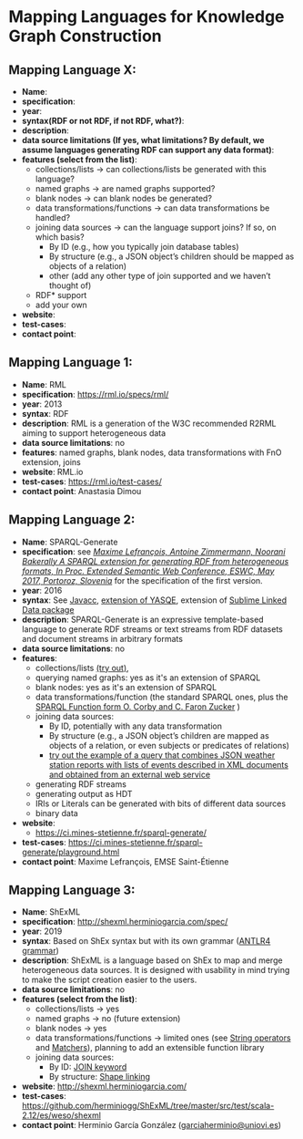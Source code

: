 # Mapping Languages for Knowledge Graph Construction

## Mapping Language X:
- **Name**:
- **specification**: 
- **year**:
- **syntax(RDF or not RDF, if not RDF, what?)**:
- **description**: 
- **data source limitations (If yes, what limitations? By default, we assume languages generating RDF can support any data format)**:
- **features (select from the list)**: 
  - collections/lists → can collections/lists be generated with this language?
  - named graphs → are named graphs supported?
  - blank nodes → can blank nodes be generated?
  - data transformations/functions → can data transformations be handled?
  - joining data sources → can the language support joins? If so, on which basis?
    - By ID (e.g., how you typically join database tables)
    - By structure (e.g., a JSON object’s children should be mapped as objects of a relation)
    - other (add any other type of join supported and we haven’t thought of)
  - RDF* support
  - add your own
- **website**:
- **test-cases**: 
- **contact point**: 


## Mapping Language 1:
- **Name**: RML
- **specification**: https://rml.io/specs/rml/
- **year**: 2013
- **syntax**: RDF
- **description**: RML is a generation of the W3C recommended R2RML aiming to support heterogeneous data
- **data source limitations**: no
- **features**: named graphs, blank nodes, data transformations with FnO extension, joins
- **website**: RML.io
- **test-cases**: https://rml.io/test-cases/
- **contact point**: Anastasia Dimou

## Mapping Language 2:
- **Name**: SPARQL-Generate
- **specification**: see [_Maxime Lefrançois, Antoine Zimmermann, Noorani Bakerally A SPARQL extension for generating RDF from heterogeneous formats, In Proc. Extended Semantic Web Conference, ESWC, May 2017, Portoroz, Slovenia_](http://www.maxime-lefrancois.info/docs/LefrancoisZimmermannBakerally-ESWC2017-Generate.pdf) for the specification of the first version.
- **year**: 2016
- **syntax**: See [Javacc](https://github.com/sparql-generate/sparql-generate/blob/master/sparql-generate-jena/src/main/javacc/spargl.jj), [extension of YASQE](https://github.com/sparql-generate/sparql-generate-editor/blob/gh-pages/lib/grammar/sparql11-grammar.pl), extension of [Sublime Linked Data package](https://github.com/sparql-generate/sublime-editor/blob/master/src/syntax/sparql-generate.sublime-syntax-source)
- **description**: SPARQL-Generate is an expressive template-based language to generate RDF streams or text streams from RDF datasets and document streams in arbitrary formats
- **data source limitations**: no
- **features**: 
    - collections/lists [(try out)](https://ci.mines-stetienne.fr/sparql-generate/playground.html#ex=example/generate/08-Lists),
    - querying named graphs: yes as it's an extension of SPARQL
    - blank nodes: yes as it's an extension of SPARQL
    - data transformations/function (the standard SPARQL ones, plus the [SPARQL Function form O. Corby and C. Faron Zucker](http://ns.inria.fr/sparql-extension/#function) ) 
    - joining data sources: 
        - By ID, potentially with any data transformation
        - By structure (e.g., a JSON object’s children are mapped as objects of a relation, or even subjects or predicates of relations)
        - [try out the example of a query that combines JSON weather station reports with lists of events described in XML documents and obtained from an external web service](https://ci.mines-stetienne.fr/sparql-generate/playground.html#ex=example/generate/06-DifferentSources)
    - generating RDF streams
    - generating output as HDT
    - IRIs or Literals can be generated with bits of different data sources
    - binary data
- **website**: 
    - https://ci.mines-stetienne.fr/sparql-generate/
- **test-cases**: https://ci.mines-stetienne.fr/sparql-generate/playground.html
- **contact point**: Maxime Lefrançois, EMSE Saint-Étienne

## Mapping Language 3:
- **Name**: ShExML
- **specification**: http://shexml.herminiogarcia.com/spec/ 
- **year**: 2019
- **syntax**: Based on ShEx syntax but with its own grammar ([ANTLR4 grammar](https://github.com/herminiogg/ShExML/blob/master/src/main/java/es/weso/antlr/ShExMLParser.g4))
- **description**: ShExML is a language based on ShEx to map and merge heterogeneous data sources. It is designed with usability in mind trying to make the script creation easier to the users.
- **data source limitations**: no
- **features (select from the list)**: 
  - collections/lists → yes
  - named graphs → no (future extension)
  - blank nodes → yes
  - data transformations/functions → limited ones (see [String operators](http://shexml.herminiogarcia.com/spec/#string-operation-over-iterators) and [Matchers](http://shexml.herminiogarcia.com/spec/#string-operation-over-iterators)), planning to add an extensible function library
  - joining data sources:
    - By ID: [JOIN keyword](http://shexml.herminiogarcia.com/spec/#join-over-iterators)
    - By structure: [Shape linking](http://shexml.herminiogarcia.com/spec/#linking-shapes)
- **website**: http://shexml.herminiogarcia.com/
- **test-cases**: https://github.com/herminiogg/ShExML/tree/master/src/test/scala-2.12/es/weso/shexml
- **contact point**: Herminio García González (garciaherminio@uniovi.es)